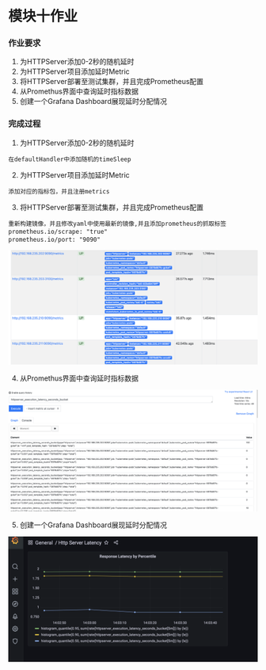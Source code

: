 # 模块十作业

### 作业要求

1. 为HTTPServer添加0-2秒的随机延时
2. 为HTTPServer项目添加延时Metric
3. 将HTTPServer部署至测试集群，并且完成Prometheus配置
4. 从Promethus界面中查询延时指标数据
5. 创建一个Grafana Dashboard展现延时分配情况


### 完成过程

1. 为HTTPServer添加0-2秒的随机延时
```
在defaultHandler中添加随机的timeSleep
```

2. 为HTTPServer项目添加延时Metric
```
添加对应的指标包，并且注册metrics
```

3. 将HTTPServer部署至测试集群，并且完成Prometheus配置
```
重新构建镜像，并且修改yaml中使用最新的镜像,并且添加prometheus的抓取标签
prometheus.io/scrape: "true"
prometheus.io/port: "9090"
```
![]()![作业](./prometheus-target.png)

4. 从Promethus界面中查询延时指标数据

![]()![作业](./httpserver-metrics.png)

5. 创建一个Grafana Dashboard展现延时分配情况

![]()![作业](./httpserver-grafana.png)


